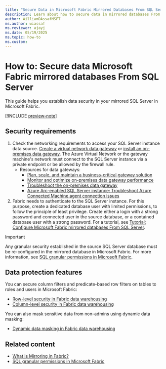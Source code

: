 ```yaml
---
title: "Secure Data in Microsoft Fabric Mirrored Databases From SQL Server"
description: Learn about how to secure data in mirrored databases From SQL Server in Microsoft Fabric.
author: WilliamDAssafMSFT
ms.author: wiassaf
ms.reviewer: ajayj
ms.date: 05/19/2025
ms.topic: how-to
ms.custom:
---
```


# How to: Secure data Microsoft Fabric mirrored databases From SQL Server

This guide helps you establish data security in your mirrored SQL Server in Microsoft Fabric.

[!INCLUDE [preview-note](../../includes/feature-preview-note.md)]

## Security requirements

1. Check the networking requirements to access your SQL Server instance data source. [Create a virtual network data gateway](/data-integration/gateway/service-gateway-install) or [install an on-premises data gateway](/data-integration/gateway/service-gateway-install). The Azure Virtual Network or the gateway machine's network must connect to the SQL Server instance via a private endpoint or be allowed by the firewall rule.
    - Resources for data gateways:
        - [Plan, scale, and maintain a business-critical gateway solution](/data-integration/gateway/plan-scale-maintain)
        - [Monitor and optimize on-premises data gateway performance](/data-integration/gateway/service-gateway-performance)
        - [Troubleshoot the on-premises data gateway](/data-integration/gateway/service-gateway-tshoot)
        - [Azure Arc-enabled SQL Server instance: Troubleshoot Azure Connected Machine agent connection issues](/azure/azure-arc/servers/troubleshoot-agent-onboard)
1. Fabric needs to authenticate to the SQL Server instance. For this purpose, create a dedicated database user with limited permissions, to follow the principle of least privilege. Create either a login with a strong password and connected user in the source database, or a contained database user with a strong password. For a tutorial, see [Tutorial: Configure Microsoft Fabric mirrored databases From SQL Server](sql-server-tutorial.md).

> [!IMPORTANT]
> Any granular security established in the source SQL Server database must be re-configured in the mirrored database in Microsoft Fabric.
> For more information, see [SQL granular permissions in Microsoft Fabric](../../data-warehouse/sql-granular-permissions.md).

## Data protection features

You can secure column filters and predicate-based row filters on tables to roles and users in Microsoft Fabric:

- [Row-level security in Fabric data warehousing](../../data-warehouse/row-level-security.md)
- [Column-level security in Fabric data warehousing](../../data-warehouse/column-level-security.md)

You can also mask sensitive data from non-admins using dynamic data masking:

- [Dynamic data masking in Fabric data warehousing](../../data-warehouse/dynamic-data-masking.md)

## Related content

- [What is Mirroring in Fabric?](overview.md)
- [SQL granular permissions in Microsoft Fabric](../../data-warehouse/sql-granular-permissions.md)
